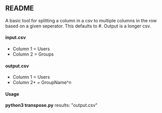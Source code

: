 ## README
A basic tool for splitting a column in a csv to multiple columns in the row  
based on a given seperator.  This defaults to #.  Output is a longer csv.


#### input.csv
- Column 1 = Users
- Column 2 = Groups

#### output.csv
- Column 1 = Users
- Column 2+ = GroupName^n


#### Usage
 **python3 transpose.py**
 results: "output.csv"
